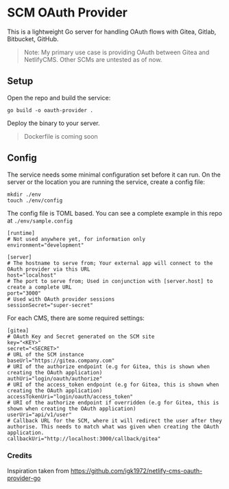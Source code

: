 # SCM OAuth Provider 

This is a lightweight Go server for handling OAuth flows with Gitea, Gitlab, Bitbucket, GitHub.

> Note: My primary use case is providing OAuth between Gitea and NetlifyCMS. Other SCMs are untested as of now.

## Setup

Open the repo and build the service:

```
go build -o oauth-provider .
```

Deploy the binary to your server. 

> Dockerfile is coming soon


## Config

The service needs some minimal configuration set before it can run. 
On the server or the location you are running the service, create a config file:

```
mkdir ./env
touch ./env/config
```

The config file is TOML based. You can see a complete example in this repo at `./env/sample.config`

```
[runtime]
# Not used anywhere yet, for information only
environment="development" 

[server]
# The hostname to serve from; Your external app will connect to the OAuth provider via this URL
host="localhost" 
# The port to serve from; Used in conjunction with [server.host] to create a complete URL
port="3000"
# Used with OAuth provider sessions
sessionSecret="super-secret"
```

For each CMS, there are some required settings:

```
[gitea]
# OAuth Key and Secret generated on the SCM site
key="<KEY>"
secret="<SECRET>"
# URL of the SCM instance
baseUrl="https://gitea.company.com"
# URI of the authorize endpoint (e.g for Gitea, this is shown when creating the OAuth application)
authUri="login/oauth/authorize"
# URI of the access_token endpoint (e.g for Gitea, this is shown when creating the OAuth application)
accessTokenUri="login/oauth/access_token"
# URI of the authorize endpoint if overridden (e.g for Gitea, this is shown when creating the OAuth application)
userUri="api/v1/user"
# Callback URL for the SCM, where it will redirect the user after they authorise. This needs to match what was given when creating the OAuth application.
callbackUri="http://localhost:3000/callback/gitea"
```


### Credits

Inspiration taken from https://github.com/igk1972/netlify-cms-oauth-provider-go